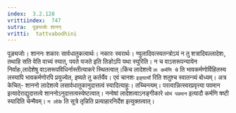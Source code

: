 ```yaml
---
index:  3.2.128
vrittiindex:  747
sutra:  पूङ्यजोः शानन्
vritti:  tattvabodhini 
---
```


पूङ्यजोः। शाननः शकारः सार्वधातुकत्वार्थः। नकारः स्वरार्थः। ण्वुलादिवत्स्वतन्त्रोऽयं न तु शत्रादिवल्लादेशः, तथाहि सति वेति वाच्यं स्यात्, पवते यजते इति तिङोऽपि यथा स्युरिति। न च वाऽसरूपन्यायेन निर्वाहः,लादेशेषु वाऽसरूपविधिर्नास्तीत्याकरे स्थितत्वात्।किंच लादेशत्वे `लः कर्मणि चे` ति भावकर्मणोर्विहितस्य लस्यापि भावकर्मणोरपि प्रयुज्येत, इष्यते तु कर्तर्येव। एवं चानशः `इङ्घार्यो` रिति शतुश्च स्वातन्त्र्यं बोध्यम्। अत्र केचित्- शाननो लादेशत्वे लसार्वधातुकानुदात्तत्वं स्यादित्याहुः। तच्चिन्त्यम्। परत्वान्नित्स्वरप्रवृत्त्या पवमान इत्यादेराद्युदात्तत्वे शाननोऽनुदात्तत्वस्येष्टत्वात्। नन्वेषां लादेशत्वाऽनङ्गीकारे `सोमं पवमान` इत्यादौ कर्मणि षष्टी स्यादिति चेन्मैवम्। `न लोके` ति सूत्रे तृन्निति प्रत्याहारनिर्देश इत्युक्तत्वात्। 

